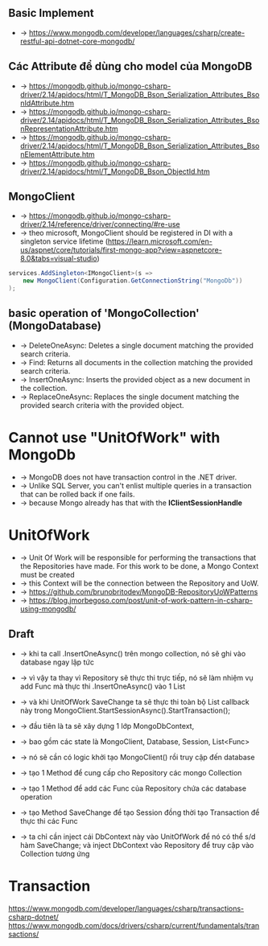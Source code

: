 
## Basic Implement
* -> https://www.mongodb.com/developer/languages/csharp/create-restful-api-dotnet-core-mongodb/

## Các Attribute để dùng cho model của MongoDB
* -> https://mongodb.github.io/mongo-csharp-driver/2.14/apidocs/html/T_MongoDB_Bson_Serialization_Attributes_BsonIdAttribute.htm
* -> https://mongodb.github.io/mongo-csharp-driver/2.14/apidocs/html/T_MongoDB_Bson_Serialization_Attributes_BsonRepresentationAttribute.htm
* -> https://mongodb.github.io/mongo-csharp-driver/2.14/apidocs/html/T_MongoDB_Bson_Serialization_Attributes_BsonElementAttribute.htm
* -> https://mongodb.github.io/mongo-csharp-driver/2.14/apidocs/html/T_MongoDB_Bson_ObjectId.htm

## MongoClient
* -> https://mongodb.github.io/mongo-csharp-driver/2.14/reference/driver/connecting/#re-use
* -> theo microsoft, MongoClient should be registered in DI with a singleton service lifetime (https://learn.microsoft.com/en-us/aspnet/core/tutorials/first-mongo-app?view=aspnetcore-8.0&tabs=visual-studio)

```cs
services.AddSingleton<IMongoClient>(s => 
    new MongoClient(Configuration.GetConnectionString("MongoDb"))
);
```

## basic operation of 'MongoCollection' (MongoDatabase)
* -> DeleteOneAsync: Deletes a single document matching the provided search criteria.
* -> Find<TDocument>: Returns all documents in the collection matching the provided search criteria.
* -> InsertOneAsync: Inserts the provided object as a new document in the collection.
* -> ReplaceOneAsync: Replaces the single document matching the provided search criteria with the provided object.

# Cannot use "UnitOfWork" with MongoDb
* -> MongoDB does not have transaction control in the .NET driver.
* -> Unlike SQL Server, you can't enlist multiple queries in a transaction that can be rolled back if one fails.
* -> because Mongo already has that with the **IClientSessionHandle**

# UnitOfWork
* -> Unit Of Work will be responsible for performing the transactions that the Repositories have made. For this work to be done, a Mongo Context must be created
* -> this Context will be the connection between the Repository and UoW.
* -> https://github.com/brunobritodev/MongoDB-RepositoryUoWPatterns
* -> https://blog.jmorbegoso.com/post/unit-of-work-pattern-in-csharp-using-mongodb/

## Draft
* -> khi ta call .InsertOneAsync() trên mongo collection, nó sẽ ghi vào database ngay lập tức
* -> vì vậy ta thay vì Repository sẽ thực thi trực tiếp, nó sẽ làm nhiệm vụ add Func mà thực thi .InsertOneAsync() vào 1 List<Func>
* -> và khi UnitOfWork SaveChange ta sẽ thực thi toàn bộ List callback này trong MongoClient.StartSessionAsync().StartTransaction();

* -> đầu tiên là ta sẽ xây dựng 1 lớp MongoDbContext, 
* -> bao gồm các state là MongoClient, Database, Session, List<Func<Task>>
* -> nó sẽ cần có logic khởi tạo MongoClient() rồi truy cập đến database
* -> tạo 1 Method để cung cấp cho Repository các mongo Collection
* -> tạo 1 Method để add các Func của Repository chứa các database operation 
* -> tạo Method SaveChange để tạo Session đồng thời tạo Transaction để thực thi các Func

* -> ta chỉ cần inject cái DbContext này vào UnitOfWork để nó có thể s/d hàm SaveChange; và inject DbContext vào Repository để truy cập vào Collection tương ứng

# Transaction
https://www.mongodb.com/developer/languages/csharp/transactions-csharp-dotnet/
https://www.mongodb.com/docs/drivers/csharp/current/fundamentals/transactions/

